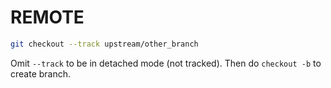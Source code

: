 # REMOTE

```sh
git checkout --track upstream/other_branch
```

Omit `--track` to be in detached mode (not tracked). Then do `checkout -b` to create branch.
